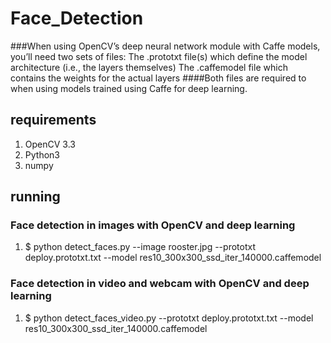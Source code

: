 # Face_Detection

###When using OpenCV’s deep neural network module with Caffe models, you’ll need two sets of files:
  The .prototxt file(s) which define the model architecture (i.e., the layers themselves)
  The .caffemodel file which contains the weights for the actual layers
####Both files are required to when using models trained using Caffe for deep learning.

## requirements
1. OpenCV 3.3
2. Python3
3. numpy

## running
### Face detection in images with OpenCV and deep learning
1. $ python detect_faces.py --image rooster.jpg --prototxt deploy.prototxt.txt --model res10_300x300_ssd_iter_140000.caffemodel

### Face detection in video and webcam with OpenCV and deep learning
1. $ python detect_faces_video.py --prototxt deploy.prototxt.txt --model res10_300x300_ssd_iter_140000.caffemodel
